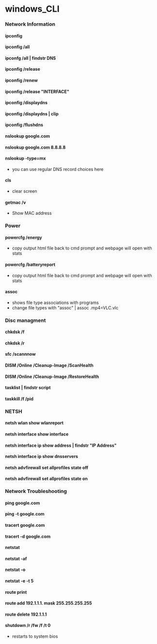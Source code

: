 # windows_CLI
### Network Information
#### ipconfig
#### ipconfig /all
#### ipconfg /all | findstr DNS
#### ipconfig /release
#### ipconfig /renew
#### ipconfig /release "INTERFACE"
#### ipconfig /displaydns
#### ipconfig /displaydns | clip
#### ipconfig /flushdns
#### nslookup google.com
#### nslookup google.com 8.8.8.8
#### nslookup -type=mx 
- you can use regular DNS record choices here
#### cls 
- clear screen 
#### getmac /v 
- Show MAC address
### Power
#### powercfg /energy
- copy output html file back to cmd prompt and webpage will open with stats
#### powercfg /batteryreport
- copy output html file back to cmd prompt and webpage will open with stats
#### assoc
- shows file type associations with programs 
- change file types with "assoc" | assoc .mp4=VLC.vlc

### Disc managment 
#### chkdsk /f 
#### chkdsk /r 
#### sfc /scannnow
#### DISM /Online /Cleanup-Image /ScanHealth
#### DISM /Online /Cleanup-Image /RestoreHealth
#### tasklist | findstr script
#### taskkill /f /pid 

### NETSH
#### netsh wlan show wlanreport
#### netsh interface show interface
#### netsh interface ip show address | findstr "IP Address"
#### netsh interface ip show dnsservers 
#### netsh advfirewall set allprofiles state off
#### netsh advfirewall set allprofiles state on

### Network Troubleshooting 

#### ping google.com
#### ping -t google.com 
#### tracert google.com 
#### tracert -d google.com
#### netstat 
#### netstat -af
#### netstat -o 
#### netstat -e -t 5 
#### route print 
#### route add 192.1.1.1. mask 255.255.255.255 
#### route delete 192.1.1.1

#### shutdown /r /fw /f /t 0 
- restarts to system bios 



